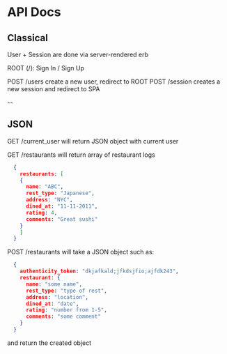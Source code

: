 # API Docs

## Classical

User + Session are done via server-rendered erb

ROOT (/): Sign In / Sign Up

POST /users create a new user, redirect to ROOT
POST /session creates a new session and redirect to SPA

--

## JSON

GET /current_user will return JSON object with current user

GET /restaurants will return array of restaurant logs

```json
  {
    restaurants: [
    {
      name: "ABC",
      rest_type: "Japanese",
      address: "NYC",
      dined_at: "11-11-2011",
      rating: 4,
      comments: "Great sushi"
    }
    ]
  }
```

POST /restaurants will take a JSON object such as:

```json
  {
    authenticity_token: "dkjafkald;jfkdsjfio;ajfdk243",
    restaurant: {
      name: "some name",
      rest_type: "type of rest",
      address: "location",
      dined_at: "date",
      rating: "number from 1-5",
      comments: "some comment"
    }
  }
```

and return the created object
